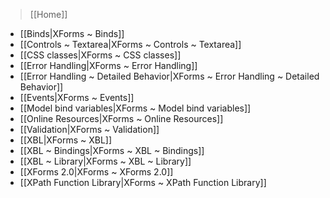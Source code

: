 > [[Home]]

- [[Binds|XForms ~ Binds]]
- [[Controls ~ Textarea|XForms ~ Controls ~ Textarea]]
- [[CSS classes|XForms ~ CSS classes]]
- [[Error Handling|XForms ~ Error Handling]]
- [[Error Handling ~ Detailed Behavior|XForms ~ Error Handling ~ Detailed Behavior]]
- [[Events|XForms ~ Events]]
- [[Model bind variables|XForms ~ Model bind variables]]
- [[Online Resources|XForms ~ Online Resources]]
- [[Validation|XForms ~ Validation]]
- [[XBL|XForms ~ XBL]]
- [[XBL ~ Bindings|XForms ~ XBL ~ Bindings]]
- [[XBL ~ Library|XForms ~ XBL ~ Library]]
- [[XForms 2.0|XForms ~ XForms 2.0]]
- [[XPath Function Library|XForms ~ XPath Function Library]]
